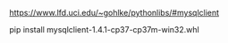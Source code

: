 https://www.lfd.uci.edu/~gohlke/pythonlibs/#mysqlclient

pip install mysqlclient-1.4.1-cp37-cp37m-win32.whl